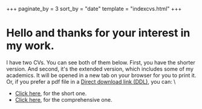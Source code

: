 +++
paginate_by = 3
sort_by = "date"
template = "indexcvs.html"
+++

# Hello and thanks for your interest in my work.

I have two CVs. You can see both of them below. First, you have the shorter version. And second, it's the extended version, which includes some of my academics. It will be opened in a new tab on your browser for you to print it. \
Or, if you prefer a pdf file in a [Direct download link (DDL)](https://en.wikipedia.org/wiki/Direct_download_link), you can: \

*	[Click here](/icons/output.pdf), for the short one.
*	[Click here](https:/download/cvextended.pdf), for the comprehensive one.

